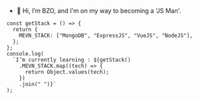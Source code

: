 - 👋 Hi, I’m BZO, and I'm on my way to becoming a 'JS Man'.

```
const getStack = () => {
  return {
    MEVN_STACK: ["MongoDB", "ExpressJS", "VueJS", "NodeJS"],
  };
};
console.log(
  `I’m currently learning : ${getStack()
    .MEVN_STACK.map((tech) => {
      return Object.values(tech);
    })
    .join(" ")}`
);
```
